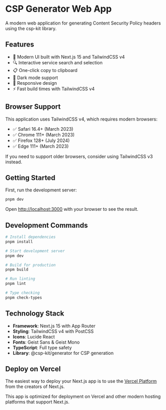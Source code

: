 # CSP Generator Web App

A modern web application for generating Content Security Policy headers using the csp-kit library.

## Features

- 🎨 Modern UI built with Next.js 15 and TailwindCSS v4
- 🔍 Interactive service search and selection
- 📋 One-click copy to clipboard
- 🌙 Dark mode support
- 📱 Responsive design
- ⚡ Fast build times with TailwindCSS v4

## Browser Support

This application uses TailwindCSS v4, which requires modern browsers:

- ✅ Safari 16.4+ (March 2023)
- ✅ Chrome 111+ (March 2023)
- ✅ Firefox 128+ (July 2024)
- ✅ Edge 111+ (March 2023)

If you need to support older browsers, consider using TailwindCSS v3 instead.

## Getting Started

First, run the development server:

```bash
pnpm dev
```

Open [http://localhost:3000](http://localhost:3000) with your browser to see the result.

## Development Commands

```bash
# Install dependencies
pnpm install

# Start development server
pnpm dev

# Build for production
pnpm build

# Run linting
pnpm lint

# Type checking
pnpm check-types
```

## Technology Stack

- **Framework**: Next.js 15 with App Router
- **Styling**: TailwindCSS v4 with PostCSS
- **Icons**: Lucide React
- **Fonts**: Geist Sans & Geist Mono
- **TypeScript**: Full type safety
- **Library**: @csp-kit/generator for CSP generation

## Deploy on Vercel

The easiest way to deploy your Next.js app is to use the [Vercel Platform](https://vercel.com/new?utm_medium=default-template&filter=next.js&utm_source=create-next-app&utm_campaign=create-next-app-readme) from the creators of Next.js.

This app is optimized for deployment on Vercel and other modern hosting platforms that support Next.js.
